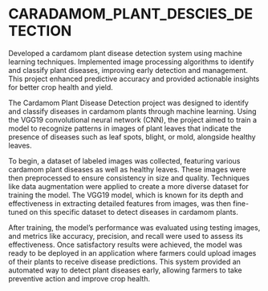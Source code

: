 # CARADAMOM_PLANT_DESCIES_DETECTION
Developed a cardamom plant disease detection system using machine learning techniques. Implemented image processing algorithms to identify and classify plant diseases, improving early detection and management. This project enhanced predictive accuracy and provided actionable insights for better crop health and yield.

The Cardamom Plant Disease Detection project was designed to identify and classify diseases in cardamom plants through machine learning. Using the VGG19 convolutional neural network (CNN), the project aimed to train a model to recognize patterns in images of plant leaves that indicate the presence of diseases such as leaf spots, blight, or mold, alongside healthy leaves.

To begin, a dataset of labeled images was collected, featuring various cardamom plant diseases as well as healthy leaves. These images were then preprocessed to ensure consistency in size and quality. Techniques like data augmentation were applied to create a more diverse dataset for training the model. The VGG19 model, which is known for its depth and effectiveness in extracting detailed features from images, was then fine-tuned on this specific dataset to detect diseases in cardamom plants.

After training, the model’s performance was evaluated using testing images, and metrics like accuracy, precision, and recall were used to assess its effectiveness. Once satisfactory results were achieved, the model was ready to be deployed in an application where farmers could upload images of their plants to receive disease predictions. This system provided an automated way to detect plant diseases early, allowing farmers to take preventive action and improve crop health.







